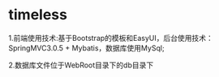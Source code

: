 timeless
========

<p>1.前端使用技术:基于Bootstrap的模板和EasyUI，后台使用技术：SpringMVC3.0.5 + Mybatis，数据库使用MySql;</p>
<p>2.数据库文件位于WebRoot目录下的db目录下</p>
